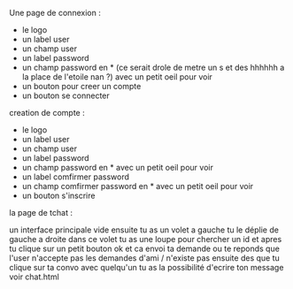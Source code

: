 Une page de connexion : 
- le logo
- un label user
- un champ user
- un label password
- un champ password en * (ce serait drole de metre un s et des hhhhhh a la place de l'etoile nan ?) avec un petit oeil pour voir
- un bouton pour creer un compte
- un bouton se connecter

creation de compte : 
- le logo
- un label user
- un champ user
- un label password
- un champ password en * avec un petit oeil pour voir
- un label comfirmer password
- un champ comfirmer password en * avec un petit oeil pour voir
- un bouton s'inscrire

la page de tchat : 

un interface principale vide ensuite tu as un volet a gauche tu le déplie de gauche a droite 
dans ce volet tu as une loupe pour chercher un id et apres tu clique sur un petit bouton ok et ca envoi ta demande ou te reponds que l'user n'accepte pas les demandes d'ami / n'existe pas
ensuite des que tu clique sur ta convo avec quelqu'un tu as la possibilité d'ecrire ton message voir chat.html
